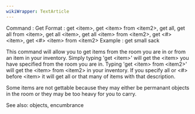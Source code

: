 ```yaml
---
wikiWrapper: TextArticle
---
```

Command : Get
Format  : get &lt;item&gt;, get &lt;item&gt; from &lt;item2&gt;, get all, get all from &lt;item&gt;,
          get all &lt;item&gt;, get all &lt;item&gt; from &lt;item2&gt;, get &lt;#&gt; &lt;item&gt;,
          get &lt;#&gt; &lt;item&gt; from &lt;item2&gt;
Example : get small sack

This command will allow you to get items from the room you are in or from
an item in your inventory.  Simply typing 'get &lt;item&gt;' will get the &lt;item&gt;
you have specified from the room you are in.  Typing 'get &lt;item&gt; from
&lt;item2&gt;' will get the &lt;item&gt; from &lt;item2&gt; in your inventory. If you specify
all or &lt;#&gt; before &lt;item&gt; it will get all or that many of items with that
description.

Some items are not gettable because they may either be permanant objects
in the room or they may be too heavy for you to carry.

See also: objects, encumbrance
